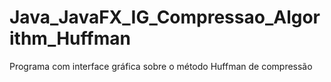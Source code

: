 # Java_JavaFX_IG_Compressao_Algorithm_Huffman
Programa com interface gráfica sobre o método Huffman de compressão
